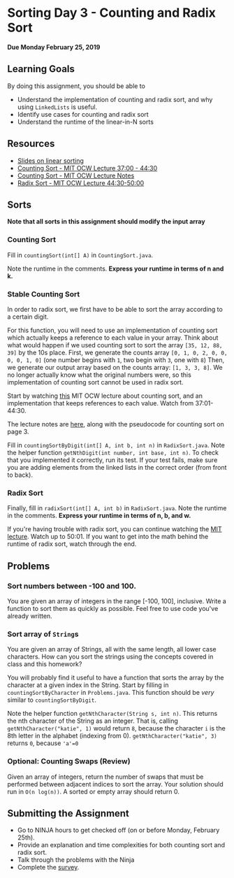 # Sorting Day 3 - Counting and Radix Sort

**Due Monday February 25, 2019**

## Learning Goals

By doing this assignment, you should be able to

* Understand the implementation of counting and radix sort, and why using `LinkedLists` is useful.
* Identify use cases for counting and radix sort
* Understand the runtime of the linear-in-N sorts

## Resources
* [Slides on linear sorting](https://drive.google.com/open?id=1W7X7p5-jymr_jNh_RdQIAyWLeu2VhIjH)
* [Counting Sort - MIT OCW Lecture 37:00 - 44:30](https://youtu.be/Nz1KZXbghj8?t=37m1s)
* [Counting Sort - MIT OCW Lecture Notes](https://drive.google.com/file/d/0B_K4P69ad_l_TTNDUFM1QzA3OFk/view)
* [Radix Sort - MIT OCW Lecture 44:30-50:00](https://youtu.be/Nz1KZXbghj8?t=44m30s)

## Sorts

**Note that all sorts in this assignment should modify the input array**

### Counting Sort

Fill in `countingSort(int[] A)` in `CountingSort.java`. 

Note the runtime in the comments. **Express your runtime in terms of n and k.**

### Stable Counting Sort

In order to radix sort, we first have to be able to sort the array according to a certain digit.

For this function, you will need to use an implementation of counting sort which actually keeps a reference to each value in your array. Think about what would happen if we used counting sort to sort the array `[35, 12, 88, 39]` by the 10s place. First, we generate the counts array `[0, 1, 0, 2, 0, 0, 0, 0, 1, 0]` (one number begins with `1`, two begin with `3`, one with `8`) Then, we generate our output array based on the counts array: `[1, 3, 3, 8]`. We no longer actually know what the original numbers were, so this implementation of counting sort cannot be used in radix sort.

Start by watching [this](https://youtu.be/Nz1KZXbghj8?t=37m1s) MIT OCW lecture about counting sort, and an implementation that keeps references to each value. Watch from 37:01-44:30.

The lecture notes are [here](https://drive.google.com/open?id=0B_K4P69ad_l_TTNDUFM1QzA3OFk), along with the pseudocode for counting sort on page 3.

Fill in `countingSortByDigit(int[] A, int b, int n)` in `RadixSort.java`. Note the helper function `getNthDigit(int number, int base, int n)`. To check that you implemented it correctly, run its test. If your test fails, make sure you are adding elements from the linked lists in the correct order (from front to back).

### Radix Sort

Finally, fill in `radixSort(int[] A, int b)` in `RadixSort.java`. Note the runtime in the comments. **Express your runtime in terms of n, b, and w.**

If you're having trouble with radix sort, you can continue watching the [MIT lecture](https://youtu.be/Nz1KZXbghj8?t=44m30s). Watch up to 50:01. If you want to get into the math behind the runtime of radix sort, watch through the end.

## Problems

### Sort numbers between -100 and 100.

You are given an array of integers in the range [-100, 100], inclusive. Write a function to sort them as quickly as possible. Feel free to use code you've already written.

### Sort array of `String`s

You are given an array of Strings, all with the same length, all lower case characters. How can you sort the strings using the concepts covered in class and this homework?

You will probably find it useful to have a function that sorts the array by the character at a given index in the String. Start by filling in `countingSortByCharacter` in `Problems.java`. This function should be *very* similar to `countingSortByDigit`.

Note the helper function `getNthCharacter(String s, int n)`. This returns the nth character of the String as an integer. That is, calling `getNthCharacter("katie", 1)` would return `8`, because the character `i` is the 8th letter in the alphabet (indexing from 0). `getNthCharacter("katie", 3)` returns `0`, because `'a'=0`

### **Optional**: Counting Swaps (Review)

Given an array of integers, return the number of swaps that must be performed between adjacent indices to sort the array. Your solution should run in `O(n log(n))`. A sorted or empty array should return 0.


## Submitting the Assignment

* Go to NINJA hours to get checked off (on or before Monday, February 25th).
* Provide an explanation and time complexities for both counting sort and radix sort.
* Talk through the problems with the Ninja
* Complete the [survey]([survey](https://tinyurl.com/OlinDSA-08)).
